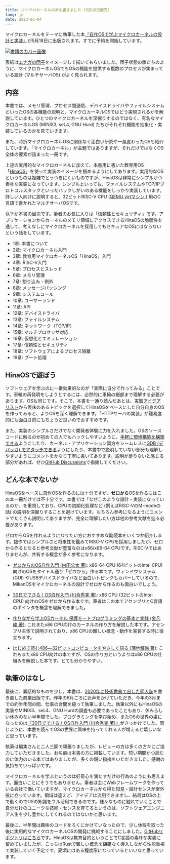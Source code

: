 ```yaml
---
title: マイクロカーネルの本を書きました (5月18日販売)
lang: ja
date: 2023-05-04
---
```


マイクロカーネルをテーマに執筆した本<a href="https://www.hanmoto.com/bd/isbn/9784798068718">『自作OSで学ぶマイクロカーネルの設計と実装』</a>が5月18日に出版されます。すでに予約を開始しています。

<a href="https://www.hanmoto.com/bd/isbn/9784798068718">
<Image alt="書籍のカバー画像" src="/media/microkernel-book-2023/microkernel-book-cover.jpg" width={600/2} height={775/2} />
</a>

表紙は[エナガの団子](https://www.sagami-portal.com/city/scmblog/archives/29294)をイメージして描いてもらいました。団子状態の雛たちのように、マイクロカーネルOSでもOSの機能を提供する複数のプロセスが集まっている設計 (マルチサーバOS) がよく見られます。

## 内容

本書では、メモリ管理、プロセス間通信、デバイスドライバやファイルシステムといったOSの各機能の説明と、マイクロカーネルOSではどう実現されるかを解説しています。ひとつのマイクロカーネルを深掘りするのではなく、有名なマイクロカーネルOS (MINIX3, seL4, GNU Hurd) たちがそれぞれ機能を抽象化・実装しているのかを見ていきます。

また、時折マイクロカーネルOSに関係なく面白い研究や一風変わったOSも紹介しています。「マイクロカーネル」が主題ではありますが、それだけではなくOS全体の要素が詰まった一冊です。

上述の実用的なマイクロカーネルに加えて、本書用に書いた教育用OS「<a href="https://github.com/nuta/microkernel-book">HinaOS</a>」を使って実装のイメージを掴めるようにしてあります。実用的なOSというものは複雑でとっつきにくいものですが、HinaOSは非常にシンプルかつ素朴な実装になっています。シンプルといっても、ファイルシステムやTCP/IPプロトコルスタックといったハックしがいのある機能をしっかり実装しています。詳しい人向けに説明すると、32ビットRISC-V CPU ([QEMU virtマシン
](https://www.qemu.org/docs/master/system/riscv/virt.html)) 用のC言語で書かれたマルチサーバOSです。

以下が本書の目次です。筆者のお気に入りは「信頼性とセキュリティ」です。アプリケーションからカーネルのメモリ領域にアクセスできるHinaOSの脆弱性を通して、考えなしにマイクロカーネルを採用してもセキュアなOSにはならないという話をしています。

- 1章: 本書について
- 2章: マイクロカーネル入門
- 3章: 教育用マイクロカーネルOS「HinaOS」入門
- 4章: RISC-V入門
- 5章: プロセスとスレッド
- 6章: メモリ管理
- 7章: 割り込み・例外
- 8章: メッセージパッシング
- 9章: システムコール
- 10章: ユーザーランド
- 11章: API
- 12章: デバイスドライバ
- 13章: ファイルシステム
- 14章: ネットワーク（TCP/IP）
- 15章: マルチプロセッサ対応
- 16章: 仮想化とエミュレーション
- 17章: 信頼性とセキュリティ
- 18章: ソフトウェアによるプロセス隔離
- 19章: ブート処理

## HinaOSで遊ぼう

ソフトウェアを学ぶのに一番効果的なのが「実際に自分で作ってみる」ことです。車輪の再発明をしようとするには、必然的に車輪の細部まで理解する必要があります。OSも同じです。そこで、本書を一通り読んだあとは、[実験アイデアリスト](https://github.com/nuta/microkernel-book/blob/main/IDEAS.md)から興味のあるトピックを選択してHinaOSをベースにした自分自身のOSを作ってみると、よりOSを深く理解できます。「HTTPサーバの実装」が難易度的にも面白さ的にもちょうど良いのでおすすめです。

また、実装のシンプルさだけでなく開発者体験に力を入れました。OSのソースコードに触るのが初めての人でもハックしやすいように、[手軽に環境構築を構築できる](https://github.com/nuta/microkernel-book/tree/main#%E9%96%8B%E7%99%BA%E7%92%B0%E5%A2%83%E6%A7%8B%E7%AF%89)ようにしたり、カーネル・アプリケーション両方をシームレスに[GDB (デバッガ) でアタッチできる](https://github.com/nuta/microkernel-book/blob/main/DEBUG.md#%E3%83%87%E3%83%90%E3%83%83%E3%82%AC-gdb-%E3%82%92%E5%88%A9%E7%94%A8%E3%81%97%E3%81%9F%E3%83%87%E3%83%90%E3%83%83%E3%82%B0)ようにしたり、本書中で説明していない部分も理解しやすいようにコメントをかなり丁寧に書いてあります。説明が足りないと感じる部分があれば、ぜひ[GitHub Discussions](https://github.com/nuta/microkernel-book/discussions/new?category=help)で指摘してください。

## どんな本でないか

HinaOSをベースに自作OSを作るのには十分ですが、**ゼロから**OSを作るにはこの本一冊だけでは不十分です。本書では「なぜこのような設計・実装になっているのか」を重視しており、CPUの初期化処理など (例えばRISC-VのM-modeの話) の説明を深掘りすることを避けています。もちろん参考になるようにコメントでたくさん説明してありますが、完全に理解したい方は他の参考文献を辿る必要があります。

ゼロからOSを作れるようになりたい方におすすめな副読本をいくつか紹介します。拙作ではシンプルさと将来性を鑑みてRISC-V CPUを採用しましたが、ゼロから作るとなると参考文献が豊富なのはx86/x86-64 CPUです。RISC-Vではありませんが、共有する概念が多く参考になります。

- [ゼロからのOS自作入門 (内田公太 著)](https://book.mynavi.jp/ec/products/detail/id=121220): x86-64 CPU (64ビットのIntel CPU) 向けのOSをタイトル通り「ゼロから」作る本です。ウィンドウシステム (GUI) やUSBデバイスドライバなど面白いトピックもカバーしているので、MikanOSをマイクロカーネルの設計でゼロから作るのも面白いでしょう。
<LinkCard url="https://book.mynavi.jp/ec/products/detail/id=121220" />

- [30日でできる！OS自作入門 (川合秀実 著)](https://book.mynavi.jp/ec/products/detail/id=22078): x86 CPU (32ビットのIntel CPU) 向けのOSをゼロから作る本です。筆者はこの本でアセンブリとC言語のポインタを概念を理解できました。
<LinkCard url="https://book.mynavi.jp/ec/products/detail/id=22078" />

- [作りながら学ぶOSカーネル 保護モードプログラミングの基本と実践 (金凡峻 著)](https://www.shuwasystem.co.jp/book/9784798022543.html): これまたx86 CPU向けのカーネルの作り方を解説した本です。アセンブリ主体で説明されており、x86 CPUの難しい概念・動作を実装する時に役立ちます。
<LinkCard url="https://www.shuwasystem.co.jp/book/9784798022543.html" />

- [はじめて読む486―32ビットコンピュータをやさしく語る (蒲地輝尚 著)](https://www.hanmoto.com/bd/isbn/9784756102133): これもまたx86 CPU向けの本ですが、OSの作り方というよりはx86 CPUの仕組みを解説した本です。とても分かりやすい。
<LinkCard url="https://www.hanmoto.com/bd/isbn/9784756102133" />

## 執筆のはなし

最後に、裏話的なものを少し。本書は、[2020年に技術書典で出した同人誌](https://seiya.me/blog/microkernel-book)を書き直した商業出版です。昨年の8月ごろにお声をかけていただき、今年の3月までの約半年間の間、仕事の合間を縫って執筆しました。執筆以外にもHinaOSの実装やMINIX3、seL4、GNU Hurdの調査も必要であったこともあり、休みらしい休みのない半年間でした。プログラミングを学び始め、またOSの世界の虜になったのは[『30日でできる！OS自作入門 (川合秀実 著)』](https://book.mynavi.jp/ec/products/detail/id=22078)がきっかけでした。同じように、本書を読んでOSの世界に興味を持ってくれる人が増えると嬉しいなと思っています。

執筆は編集さんと二人三脚で頑張りましたが、レビューの方は多くの方々にご協力していただきました。お名前は本書の方に掲載しています。短い期間かつ読むのに体力のいる本ではありましたが、多くの鋭い指摘をいただきました。感謝の気持ちでいっぱいです。

マイクロカーネルを学ぶというのは好奇心を満たすだけの行為のようにも思えます。面白いことにそうでもありません。筆者は主にWebフレームワークを作っている会社で働いていますが、マイクロカーネルから得た知見・設計センスが案外役に立っています。領域は違えど、アイデアは流用できますし、結局はOSの上で動くのでOSの知識をフル活用できるのです。様々なものに触れていくことで自分だけのユニークな技能・センスを育てるというのは、ソフトウェアエンジニア人生を少し豊かにしてくれるのではないかと思います。

最後に、半年間は趣味のコードをろくにかけていなったので、少し休暇を取った後に実用的なマイクロカーネルOSの開発に挑戦することにしました。[GitHubリポジトリはこちら](https://github.com/nuta/ftl)です。HinaOSは教育目的ということでC言語の素朴な実装に留めていましたが、こっちはRustで難しい概念を躊躇なく導入しながら性能重視で実装していく予定です。夏頃にはある程度形になっているといいなと思っています。
